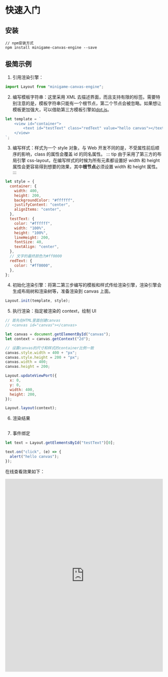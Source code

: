 # 快速入门

## 安装

```shell
// npm安装方式
npm install minigame-canvas-engine --save
```

## 极简示例

1. 引用渲染引擎：

```js
import Layout from "minigame-canvas-engine";
```

2. 编写模板字符串：这里采用 XML 去描述界面，而且支持有限的标签。需要特别注意的是，模板字符串只能有一个根节点，第二个节点会被忽略。如果想让模板更加强大，可以借助第三方模板引擎如[dot.js](https://olado.github.io/doT/index.html)。

```js
let template = `
    <view id="container">
        <text id="testText" class="redText" value="hello canvas"></text>
    </view>
`;
```

3. 编写样式：样式为一个 style 对象，与 Web 开发不同的是，不受属性前后顺序的影响，class 的属性会覆盖 id 的同名属性。
   ::: tip
   由于采用了第三方的布局引擎 css-layout，在编写样式的时候为所有元素都设置好 width 和 height 属性会更容易得到想要的效果，其中**根节点**必须设置 width 和 height 属性。
   :::

```js
let style = {
  container: {
    width: 400,
    height: 200,
    backgroundColor: "#ffffff",
    justifyContent: "center",
    alignItems: "center",
  },
  testText: {
    color: "#ffffff",
    width: "100%",
    height: "100%",
    lineHeight: 200,
    fontSize: 40,
    textAlign: "center",
  },
  // 文字的最终颜色为#ff0000
  redText: {
    color: "#ff0000",
  },
};
```

4. 初始化渲染引擎：将第二第三步编写的模板和样式传给渲染引擎，渲染引擎会生成布局树和渲染树等，准备渲染到 canvas 上面。

```js
Layout.init(template, style);
```

5. 执行渲染：指定被渲染的 context，绘制 UI

```js
// 首先在HTML里面创建canvas
// <canvas id="canvas"></canvas>

let canvas = document.getElementById("canvas");
let context = canvas.getContext("2d");

// 设置canvas的尺寸和样式的container比例一致
canvas.style.width = 400 + "px";
canvas.style.height = 200 + "px";
canvas.width = 400;
canvas.height = 200;

Layout.updateViewPort({
  x: 0,
  y: 0,
  width: 400,
  height: 200,
});

Layout.layout(context);
```

6. 渲染结果

<img :src="$withBase('/imgs/hello.jpg')" width=300>

7. 事件绑定

```js
let text = Layout.getElementsById("testText")[0];

text.on("click", (e) => {
  alert("hello canvas");
});
```
在线查看效果如下：
<iframe height="615.2017211914062" style="width: 100%;" scrolling="no" title="Layout Hello Canvas" src="https://codepen.io/yuanzm/embed/VwEeLKw?default-tab=html%2Cresult&editable=true" frameborder="no" loading="lazy" allowtransparency="true" allowfullscreen="true">
  See the Pen <a href="https://codepen.io/yuanzm/pen/VwEeLKw">
  Layout Hello Canvas</a> by yuanzm (<a href="https://codepen.io/yuanzm">@yuanzm</a>)
  on <a href="https://codepen.io">CodePen</a>.
</iframe>
